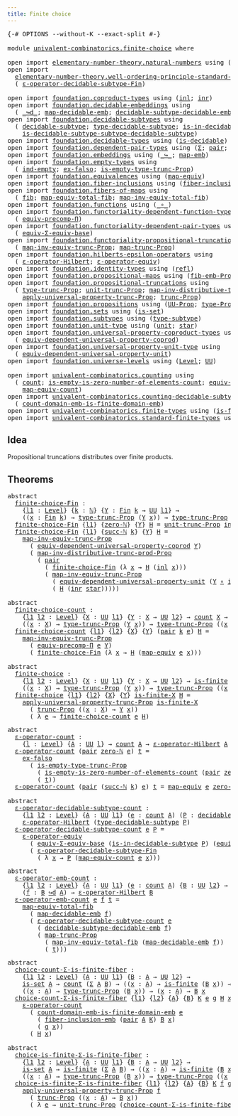 ```yaml
---
title: Finite choice
---
```


<pre class="Agda"><a id="39" class="Symbol">{-#</a> <a id="43" class="Keyword">OPTIONS</a> <a id="51" class="Pragma">--without-K</a> <a id="63" class="Pragma">--exact-split</a> <a id="77" class="Symbol">#-}</a>

<a id="82" class="Keyword">module</a> <a id="89" href="univalent-combinatorics.finite-choice.html" class="Module">univalent-combinatorics.finite-choice</a> <a id="127" class="Keyword">where</a>

<a id="134" class="Keyword">open</a> <a id="139" class="Keyword">import</a> <a id="146" href="elementary-number-theory.natural-numbers.html" class="Module">elementary-number-theory.natural-numbers</a> <a id="187" class="Keyword">using</a> <a id="193" class="Symbol">(</a><a id="194" href="elementary-number-theory.natural-numbers.html#1458" class="Datatype">ℕ</a><a id="195" class="Symbol">;</a> <a id="197" href="elementary-number-theory.natural-numbers.html#1479" class="InductiveConstructor">zero-ℕ</a><a id="203" class="Symbol">;</a> <a id="205" href="elementary-number-theory.natural-numbers.html#1492" class="InductiveConstructor">succ-ℕ</a><a id="211" class="Symbol">)</a>
<a id="213" class="Keyword">open</a> <a id="218" class="Keyword">import</a>
  <a id="227" href="elementary-number-theory.well-ordering-principle-standard-finite-types.html" class="Module">elementary-number-theory.well-ordering-principle-standard-finite-types</a> <a id="298" class="Keyword">using</a>
  <a id="306" class="Symbol">(</a> <a id="308" href="elementary-number-theory.well-ordering-principle-standard-finite-types.html#8094" class="Function">ε-operator-decidable-subtype-Fin</a><a id="340" class="Symbol">)</a>

<a id="343" class="Keyword">open</a> <a id="348" class="Keyword">import</a> <a id="355" href="foundation.coproduct-types.html" class="Module">foundation.coproduct-types</a> <a id="382" class="Keyword">using</a> <a id="388" class="Symbol">(</a><a id="389" href="foundation.coproduct-types.html#1253" class="InductiveConstructor">inl</a><a id="392" class="Symbol">;</a> <a id="394" href="foundation.coproduct-types.html#1276" class="InductiveConstructor">inr</a><a id="397" class="Symbol">)</a>
<a id="399" class="Keyword">open</a> <a id="404" class="Keyword">import</a> <a id="411" href="foundation.decidable-embeddings.html" class="Module">foundation.decidable-embeddings</a> <a id="443" class="Keyword">using</a>
  <a id="451" class="Symbol">(</a> <a id="453" href="foundation.decidable-embeddings.html#3752" class="Function Operator">_↪d_</a><a id="457" class="Symbol">;</a> <a id="459" href="foundation.decidable-embeddings.html#3853" class="Function">map-decidable-emb</a><a id="476" class="Symbol">;</a> <a id="478" href="foundation.decidable-embeddings.html#6091" class="Function">decidable-subtype-decidable-emb</a><a id="509" class="Symbol">)</a>
<a id="511" class="Keyword">open</a> <a id="516" class="Keyword">import</a> <a id="523" href="foundation.decidable-subtypes.html" class="Module">foundation.decidable-subtypes</a> <a id="553" class="Keyword">using</a>
  <a id="561" class="Symbol">(</a> <a id="563" href="foundation.decidable-subtypes.html#1714" class="Function">decidable-subtype</a><a id="580" class="Symbol">;</a> <a id="582" href="foundation.decidable-subtypes.html#2702" class="Function">type-decidable-subtype</a><a id="604" class="Symbol">;</a> <a id="606" href="foundation.decidable-subtypes.html#2281" class="Function">is-in-decidable-subtype</a><a id="629" class="Symbol">;</a>
    <a id="635" href="foundation.decidable-subtypes.html#2082" class="Function">is-decidable-subtype-subtype-decidable-subtype</a><a id="681" class="Symbol">)</a>
<a id="683" class="Keyword">open</a> <a id="688" class="Keyword">import</a> <a id="695" href="foundation.decidable-types.html" class="Module">foundation.decidable-types</a> <a id="722" class="Keyword">using</a> <a id="728" class="Symbol">(</a><a id="729" href="foundation.decidable-types.html#1918" class="Function">is-decidable</a><a id="741" class="Symbol">)</a>
<a id="743" class="Keyword">open</a> <a id="748" class="Keyword">import</a> <a id="755" href="foundation.dependent-pair-types.html" class="Module">foundation.dependent-pair-types</a> <a id="787" class="Keyword">using</a> <a id="793" class="Symbol">(</a><a id="794" href="foundation-core.dependent-pair-types.html#515" class="Record">Σ</a><a id="795" class="Symbol">;</a> <a id="797" href="foundation-core.dependent-pair-types.html#588" class="InductiveConstructor">pair</a><a id="801" class="Symbol">;</a> <a id="803" href="foundation-core.dependent-pair-types.html#605" class="Field">pr1</a><a id="806" class="Symbol">;</a> <a id="808" href="foundation-core.dependent-pair-types.html#617" class="Field">pr2</a><a id="811" class="Symbol">)</a>
<a id="813" class="Keyword">open</a> <a id="818" class="Keyword">import</a> <a id="825" href="foundation.embeddings.html" class="Module">foundation.embeddings</a> <a id="847" class="Keyword">using</a> <a id="853" class="Symbol">(</a><a id="854" href="foundation-core.embeddings.html#1074" class="Function Operator">_↪_</a><a id="857" class="Symbol">;</a> <a id="859" href="foundation-core.embeddings.html#1217" class="Function">map-emb</a><a id="866" class="Symbol">)</a>
<a id="868" class="Keyword">open</a> <a id="873" class="Keyword">import</a> <a id="880" href="foundation.empty-types.html" class="Module">foundation.empty-types</a> <a id="903" class="Keyword">using</a>
  <a id="911" class="Symbol">(</a> <a id="913" href="foundation-core.empty-types.html#1081" class="Function">ind-empty</a><a id="922" class="Symbol">;</a> <a id="924" href="foundation-core.empty-types.html#1160" class="Function">ex-falso</a><a id="932" class="Symbol">;</a> <a id="934" href="foundation.empty-types.html#2474" class="Function">is-empty-type-trunc-Prop</a><a id="958" class="Symbol">)</a>
<a id="960" class="Keyword">open</a> <a id="965" class="Keyword">import</a> <a id="972" href="foundation.equivalences.html" class="Module">foundation.equivalences</a> <a id="996" class="Keyword">using</a> <a id="1002" class="Symbol">(</a><a id="1003" href="foundation-core.equivalences.html#1821" class="Function">map-equiv</a><a id="1012" class="Symbol">)</a>
<a id="1014" class="Keyword">open</a> <a id="1019" class="Keyword">import</a> <a id="1026" href="foundation.fiber-inclusions.html" class="Module">foundation.fiber-inclusions</a> <a id="1054" class="Keyword">using</a> <a id="1060" class="Symbol">(</a><a id="1061" href="foundation.fiber-inclusions.html#4339" class="Function">fiber-inclusion-emb</a><a id="1080" class="Symbol">)</a>
<a id="1082" class="Keyword">open</a> <a id="1087" class="Keyword">import</a> <a id="1094" href="foundation.fibers-of-maps.html" class="Module">foundation.fibers-of-maps</a> <a id="1120" class="Keyword">using</a>
  <a id="1128" class="Symbol">(</a> <a id="1130" href="foundation-core.fibers-of-maps.html#942" class="Function">fib</a><a id="1133" class="Symbol">;</a> <a id="1135" href="foundation-core.fibers-of-maps.html#4169" class="Function">map-equiv-total-fib</a><a id="1154" class="Symbol">;</a> <a id="1156" href="foundation-core.fibers-of-maps.html#4369" class="Function">map-inv-equiv-total-fib</a><a id="1179" class="Symbol">)</a>
<a id="1181" class="Keyword">open</a> <a id="1186" class="Keyword">import</a> <a id="1193" href="foundation.functions.html" class="Module">foundation.functions</a> <a id="1214" class="Keyword">using</a> <a id="1220" class="Symbol">(</a><a id="1221" href="foundation-core.functions.html#420" class="Function Operator">_∘_</a><a id="1224" class="Symbol">)</a>
<a id="1226" class="Keyword">open</a> <a id="1231" class="Keyword">import</a> <a id="1238" href="foundation.functoriality-dependent-function-types.html" class="Module">foundation.functoriality-dependent-function-types</a> <a id="1288" class="Keyword">using</a>
  <a id="1296" class="Symbol">(</a> <a id="1298" href="foundation-core.functoriality-dependent-function-types.html#3822" class="Function">equiv-precomp-Π</a><a id="1313" class="Symbol">)</a>
<a id="1315" class="Keyword">open</a> <a id="1320" class="Keyword">import</a> <a id="1327" href="foundation.functoriality-dependent-pair-types.html" class="Module">foundation.functoriality-dependent-pair-types</a> <a id="1373" class="Keyword">using</a>
  <a id="1381" class="Symbol">(</a> <a id="1383" href="foundation-core.functoriality-dependent-pair-types.html#9514" class="Function">equiv-Σ-equiv-base</a><a id="1401" class="Symbol">)</a>
<a id="1403" class="Keyword">open</a> <a id="1408" class="Keyword">import</a> <a id="1415" href="foundation.functoriality-propositional-truncation.html" class="Module">foundation.functoriality-propositional-truncation</a> <a id="1465" class="Keyword">using</a>
  <a id="1473" class="Symbol">(</a> <a id="1475" href="foundation.functoriality-propositional-truncation.html#3401" class="Function">map-inv-equiv-trunc-Prop</a><a id="1499" class="Symbol">;</a> <a id="1501" href="foundation.functoriality-propositional-truncation.html#1456" class="Function">map-trunc-Prop</a><a id="1515" class="Symbol">)</a>
<a id="1517" class="Keyword">open</a> <a id="1522" class="Keyword">import</a> <a id="1529" href="foundation.hilberts-epsilon-operators.html" class="Module">foundation.hilberts-epsilon-operators</a> <a id="1567" class="Keyword">using</a>
  <a id="1575" class="Symbol">(</a> <a id="1577" href="foundation.hilberts-epsilon-operators.html#675" class="Function">ε-operator-Hilbert</a><a id="1595" class="Symbol">;</a> <a id="1597" href="foundation.hilberts-epsilon-operators.html#871" class="Function">ε-operator-equiv</a><a id="1613" class="Symbol">)</a>
<a id="1615" class="Keyword">open</a> <a id="1620" class="Keyword">import</a> <a id="1627" href="foundation.identity-types.html" class="Module">foundation.identity-types</a> <a id="1653" class="Keyword">using</a> <a id="1659" class="Symbol">(</a><a id="1660" href="foundation-core.identity-types.html#1820" class="InductiveConstructor">refl</a><a id="1664" class="Symbol">)</a>
<a id="1666" class="Keyword">open</a> <a id="1671" class="Keyword">import</a> <a id="1678" href="foundation.propositional-maps.html" class="Module">foundation.propositional-maps</a> <a id="1708" class="Keyword">using</a> <a id="1714" class="Symbol">(</a><a id="1715" href="foundation-core.propositional-maps.html#2473" class="Function">fib-emb-Prop</a><a id="1727" class="Symbol">)</a>
<a id="1729" class="Keyword">open</a> <a id="1734" class="Keyword">import</a> <a id="1741" href="foundation.propositional-truncations.html" class="Module">foundation.propositional-truncations</a> <a id="1778" class="Keyword">using</a>
  <a id="1786" class="Symbol">(</a> <a id="1788" href="foundation.propositional-truncations.html#2048" class="Function">type-trunc-Prop</a><a id="1803" class="Symbol">;</a> <a id="1805" href="foundation.propositional-truncations.html#2132" class="Function">unit-trunc-Prop</a><a id="1820" class="Symbol">;</a> <a id="1822" href="foundation.propositional-truncations.html#9832" class="Function">map-inv-distributive-trunc-prod-Prop</a><a id="1858" class="Symbol">;</a>
    <a id="1864" href="foundation.propositional-truncations.html#5611" class="Function">apply-universal-property-trunc-Prop</a><a id="1899" class="Symbol">;</a> <a id="1901" href="foundation.propositional-truncations.html#2546" class="Function">trunc-Prop</a><a id="1911" class="Symbol">)</a>
<a id="1913" class="Keyword">open</a> <a id="1918" class="Keyword">import</a> <a id="1925" href="foundation.propositions.html" class="Module">foundation.propositions</a> <a id="1949" class="Keyword">using</a> <a id="1955" class="Symbol">(</a><a id="1956" href="foundation-core.propositions.html#1393" class="Function">UU-Prop</a><a id="1963" class="Symbol">;</a> <a id="1965" href="foundation-core.propositions.html#1495" class="Function">type-Prop</a><a id="1974" class="Symbol">)</a>
<a id="1976" class="Keyword">open</a> <a id="1981" class="Keyword">import</a> <a id="1988" href="foundation.sets.html" class="Module">foundation.sets</a> <a id="2004" class="Keyword">using</a> <a id="2010" class="Symbol">(</a><a id="2011" href="foundation-core.sets.html#1113" class="Function">is-set</a><a id="2017" class="Symbol">)</a>
<a id="2019" class="Keyword">open</a> <a id="2024" class="Keyword">import</a> <a id="2031" href="foundation.subtypes.html" class="Module">foundation.subtypes</a> <a id="2051" class="Keyword">using</a> <a id="2057" class="Symbol">(</a><a id="2058" href="foundation-core.subtypes.html#2555" class="Function">type-subtype</a><a id="2070" class="Symbol">)</a>
<a id="2072" class="Keyword">open</a> <a id="2077" class="Keyword">import</a> <a id="2084" href="foundation.unit-type.html" class="Module">foundation.unit-type</a> <a id="2105" class="Keyword">using</a> <a id="2111" class="Symbol">(</a><a id="2112" href="foundation.unit-type.html#1084" class="Datatype">unit</a><a id="2116" class="Symbol">;</a> <a id="2118" href="foundation.unit-type.html#1108" class="InductiveConstructor">star</a><a id="2122" class="Symbol">)</a>
<a id="2124" class="Keyword">open</a> <a id="2129" class="Keyword">import</a> <a id="2136" href="foundation.universal-property-coproduct-types.html" class="Module">foundation.universal-property-coproduct-types</a> <a id="2182" class="Keyword">using</a>
  <a id="2190" class="Symbol">(</a> <a id="2192" href="foundation.universal-property-coproduct-types.html#1645" class="Function">equiv-dependent-universal-property-coprod</a><a id="2233" class="Symbol">)</a>
<a id="2235" class="Keyword">open</a> <a id="2240" class="Keyword">import</a> <a id="2247" href="foundation.universal-property-unit-type.html" class="Module">foundation.universal-property-unit-type</a> <a id="2287" class="Keyword">using</a>
  <a id="2295" class="Symbol">(</a> <a id="2297" href="foundation.universal-property-unit-type.html#1684" class="Function">equiv-dependent-universal-property-unit</a><a id="2336" class="Symbol">)</a>
<a id="2338" class="Keyword">open</a> <a id="2343" class="Keyword">import</a> <a id="2350" href="foundation.universe-levels.html" class="Module">foundation.universe-levels</a> <a id="2377" class="Keyword">using</a> <a id="2383" class="Symbol">(</a><a id="2384" href="Agda.Primitive.html#597" class="Postulate">Level</a><a id="2389" class="Symbol">;</a> <a id="2391" href="foundation-core.universe-levels.html#235" class="Primitive">UU</a><a id="2393" class="Symbol">)</a>

<a id="2396" class="Keyword">open</a> <a id="2401" class="Keyword">import</a> <a id="2408" href="univalent-combinatorics.counting.html" class="Module">univalent-combinatorics.counting</a> <a id="2441" class="Keyword">using</a>
  <a id="2449" class="Symbol">(</a> <a id="2451" href="univalent-combinatorics.counting.html#1901" class="Function">count</a><a id="2456" class="Symbol">;</a> <a id="2458" href="univalent-combinatorics.counting.html#4160" class="Function">is-empty-is-zero-number-of-elements-count</a><a id="2499" class="Symbol">;</a> <a id="2501" href="univalent-combinatorics.counting.html#2098" class="Function">equiv-count</a><a id="2512" class="Symbol">;</a>
    <a id="2518" href="univalent-combinatorics.counting.html#2172" class="Function">map-equiv-count</a><a id="2533" class="Symbol">)</a>
<a id="2535" class="Keyword">open</a> <a id="2540" class="Keyword">import</a> <a id="2547" href="univalent-combinatorics.counting-decidable-subtypes.html" class="Module">univalent-combinatorics.counting-decidable-subtypes</a> <a id="2599" class="Keyword">using</a>
  <a id="2607" class="Symbol">(</a> <a id="2609" href="univalent-combinatorics.counting-decidable-subtypes.html#6606" class="Function">count-domain-emb-is-finite-domain-emb</a><a id="2646" class="Symbol">)</a>
<a id="2648" class="Keyword">open</a> <a id="2653" class="Keyword">import</a> <a id="2660" href="univalent-combinatorics.finite-types.html" class="Module">univalent-combinatorics.finite-types</a> <a id="2697" class="Keyword">using</a> <a id="2703" class="Symbol">(</a><a id="2704" href="univalent-combinatorics.finite-types.html#4244" class="Function">is-finite</a><a id="2713" class="Symbol">)</a>
<a id="2715" class="Keyword">open</a> <a id="2720" class="Keyword">import</a> <a id="2727" href="univalent-combinatorics.standard-finite-types.html" class="Module">univalent-combinatorics.standard-finite-types</a> <a id="2773" class="Keyword">using</a> <a id="2779" class="Symbol">(</a><a id="2780" href="univalent-combinatorics.standard-finite-types.html#2293" class="Function">Fin</a><a id="2783" class="Symbol">;</a> <a id="2785" href="univalent-combinatorics.standard-finite-types.html#7227" class="Function">zero-Fin</a><a id="2793" class="Symbol">)</a>
</pre>
## Idea

Propositional truncations distributes over finite products.

## Theorems

<pre class="Agda"><a id="2891" class="Keyword">abstract</a>
  <a id="finite-choice-Fin"></a><a id="2902" href="univalent-combinatorics.finite-choice.html#2902" class="Function">finite-choice-Fin</a> <a id="2920" class="Symbol">:</a>
    <a id="2926" class="Symbol">{</a><a id="2927" href="univalent-combinatorics.finite-choice.html#2927" class="Bound">l1</a> <a id="2930" class="Symbol">:</a> <a id="2932" href="Agda.Primitive.html#597" class="Postulate">Level</a><a id="2937" class="Symbol">}</a> <a id="2939" class="Symbol">{</a><a id="2940" href="univalent-combinatorics.finite-choice.html#2940" class="Bound">k</a> <a id="2942" class="Symbol">:</a> <a id="2944" href="elementary-number-theory.natural-numbers.html#1458" class="Datatype">ℕ</a><a id="2945" class="Symbol">}</a> <a id="2947" class="Symbol">{</a><a id="2948" href="univalent-combinatorics.finite-choice.html#2948" class="Bound">Y</a> <a id="2950" class="Symbol">:</a> <a id="2952" href="univalent-combinatorics.standard-finite-types.html#2293" class="Function">Fin</a> <a id="2956" href="univalent-combinatorics.finite-choice.html#2940" class="Bound">k</a> <a id="2958" class="Symbol">→</a> <a id="2960" href="foundation-core.universe-levels.html#235" class="Primitive">UU</a> <a id="2963" href="univalent-combinatorics.finite-choice.html#2927" class="Bound">l1</a><a id="2965" class="Symbol">}</a> <a id="2967" class="Symbol">→</a>
    <a id="2973" class="Symbol">((</a><a id="2975" href="univalent-combinatorics.finite-choice.html#2975" class="Bound">x</a> <a id="2977" class="Symbol">:</a> <a id="2979" href="univalent-combinatorics.standard-finite-types.html#2293" class="Function">Fin</a> <a id="2983" href="univalent-combinatorics.finite-choice.html#2940" class="Bound">k</a><a id="2984" class="Symbol">)</a> <a id="2986" class="Symbol">→</a> <a id="2988" href="foundation.propositional-truncations.html#2048" class="Function">type-trunc-Prop</a> <a id="3004" class="Symbol">(</a><a id="3005" href="univalent-combinatorics.finite-choice.html#2948" class="Bound">Y</a> <a id="3007" href="univalent-combinatorics.finite-choice.html#2975" class="Bound">x</a><a id="3008" class="Symbol">))</a> <a id="3011" class="Symbol">→</a> <a id="3013" href="foundation.propositional-truncations.html#2048" class="Function">type-trunc-Prop</a> <a id="3029" class="Symbol">((</a><a id="3031" href="univalent-combinatorics.finite-choice.html#3031" class="Bound">x</a> <a id="3033" class="Symbol">:</a> <a id="3035" href="univalent-combinatorics.standard-finite-types.html#2293" class="Function">Fin</a> <a id="3039" href="univalent-combinatorics.finite-choice.html#2940" class="Bound">k</a><a id="3040" class="Symbol">)</a> <a id="3042" class="Symbol">→</a> <a id="3044" href="univalent-combinatorics.finite-choice.html#2948" class="Bound">Y</a> <a id="3046" href="univalent-combinatorics.finite-choice.html#3031" class="Bound">x</a><a id="3047" class="Symbol">)</a>
  <a id="3051" href="univalent-combinatorics.finite-choice.html#2902" class="Function">finite-choice-Fin</a> <a id="3069" class="Symbol">{</a><a id="3070" href="univalent-combinatorics.finite-choice.html#3070" class="Bound">l1</a><a id="3072" class="Symbol">}</a> <a id="3074" class="Symbol">{</a><a id="3075" href="elementary-number-theory.natural-numbers.html#1479" class="InductiveConstructor">zero-ℕ</a><a id="3081" class="Symbol">}</a> <a id="3083" class="Symbol">{</a><a id="3084" href="univalent-combinatorics.finite-choice.html#3084" class="Bound">Y</a><a id="3085" class="Symbol">}</a> <a id="3087" href="univalent-combinatorics.finite-choice.html#3087" class="Bound">H</a> <a id="3089" class="Symbol">=</a> <a id="3091" href="foundation.propositional-truncations.html#2132" class="Function">unit-trunc-Prop</a> <a id="3107" href="foundation-core.empty-types.html#1081" class="Function">ind-empty</a>
  <a id="3119" href="univalent-combinatorics.finite-choice.html#2902" class="Function">finite-choice-Fin</a> <a id="3137" class="Symbol">{</a><a id="3138" href="univalent-combinatorics.finite-choice.html#3138" class="Bound">l1</a><a id="3140" class="Symbol">}</a> <a id="3142" class="Symbol">{</a><a id="3143" href="elementary-number-theory.natural-numbers.html#1492" class="InductiveConstructor">succ-ℕ</a> <a id="3150" href="univalent-combinatorics.finite-choice.html#3150" class="Bound">k</a><a id="3151" class="Symbol">}</a> <a id="3153" class="Symbol">{</a><a id="3154" href="univalent-combinatorics.finite-choice.html#3154" class="Bound">Y</a><a id="3155" class="Symbol">}</a> <a id="3157" href="univalent-combinatorics.finite-choice.html#3157" class="Bound">H</a> <a id="3159" class="Symbol">=</a>
    <a id="3165" href="foundation.functoriality-propositional-truncation.html#3401" class="Function">map-inv-equiv-trunc-Prop</a>
      <a id="3196" class="Symbol">(</a> <a id="3198" href="foundation.universal-property-coproduct-types.html#1645" class="Function">equiv-dependent-universal-property-coprod</a> <a id="3240" href="univalent-combinatorics.finite-choice.html#3154" class="Bound">Y</a><a id="3241" class="Symbol">)</a>
      <a id="3249" class="Symbol">(</a> <a id="3251" href="foundation.propositional-truncations.html#9832" class="Function">map-inv-distributive-trunc-prod-Prop</a>
        <a id="3296" class="Symbol">(</a> <a id="3298" href="foundation-core.dependent-pair-types.html#588" class="InductiveConstructor">pair</a>
          <a id="3313" class="Symbol">(</a> <a id="3315" href="univalent-combinatorics.finite-choice.html#2902" class="Function">finite-choice-Fin</a> <a id="3333" class="Symbol">(λ</a> <a id="3336" href="univalent-combinatorics.finite-choice.html#3336" class="Bound">x</a> <a id="3338" class="Symbol">→</a> <a id="3340" href="univalent-combinatorics.finite-choice.html#3157" class="Bound">H</a> <a id="3342" class="Symbol">(</a><a id="3343" href="foundation.coproduct-types.html#1253" class="InductiveConstructor">inl</a> <a id="3347" href="univalent-combinatorics.finite-choice.html#3336" class="Bound">x</a><a id="3348" class="Symbol">)))</a>
          <a id="3362" class="Symbol">(</a> <a id="3364" href="foundation.functoriality-propositional-truncation.html#3401" class="Function">map-inv-equiv-trunc-Prop</a>
            <a id="3401" class="Symbol">(</a> <a id="3403" href="foundation.universal-property-unit-type.html#1684" class="Function">equiv-dependent-universal-property-unit</a> <a id="3443" class="Symbol">(</a><a id="3444" href="univalent-combinatorics.finite-choice.html#3154" class="Bound">Y</a> <a id="3446" href="foundation-core.functions.html#420" class="Function Operator">∘</a> <a id="3448" href="foundation.coproduct-types.html#1276" class="InductiveConstructor">inr</a><a id="3451" class="Symbol">))</a>
            <a id="3466" class="Symbol">(</a> <a id="3468" href="univalent-combinatorics.finite-choice.html#3157" class="Bound">H</a> <a id="3470" class="Symbol">(</a><a id="3471" href="foundation.coproduct-types.html#1276" class="InductiveConstructor">inr</a> <a id="3475" href="foundation.unit-type.html#1108" class="InductiveConstructor">star</a><a id="3479" class="Symbol">)))))</a>

<a id="3486" class="Keyword">abstract</a>
  <a id="finite-choice-count"></a><a id="3497" href="univalent-combinatorics.finite-choice.html#3497" class="Function">finite-choice-count</a> <a id="3517" class="Symbol">:</a>
    <a id="3523" class="Symbol">{</a><a id="3524" href="univalent-combinatorics.finite-choice.html#3524" class="Bound">l1</a> <a id="3527" href="univalent-combinatorics.finite-choice.html#3527" class="Bound">l2</a> <a id="3530" class="Symbol">:</a> <a id="3532" href="Agda.Primitive.html#597" class="Postulate">Level</a><a id="3537" class="Symbol">}</a> <a id="3539" class="Symbol">{</a><a id="3540" href="univalent-combinatorics.finite-choice.html#3540" class="Bound">X</a> <a id="3542" class="Symbol">:</a> <a id="3544" href="foundation-core.universe-levels.html#235" class="Primitive">UU</a> <a id="3547" href="univalent-combinatorics.finite-choice.html#3524" class="Bound">l1</a><a id="3549" class="Symbol">}</a> <a id="3551" class="Symbol">{</a><a id="3552" href="univalent-combinatorics.finite-choice.html#3552" class="Bound">Y</a> <a id="3554" class="Symbol">:</a> <a id="3556" href="univalent-combinatorics.finite-choice.html#3540" class="Bound">X</a> <a id="3558" class="Symbol">→</a> <a id="3560" href="foundation-core.universe-levels.html#235" class="Primitive">UU</a> <a id="3563" href="univalent-combinatorics.finite-choice.html#3527" class="Bound">l2</a><a id="3565" class="Symbol">}</a> <a id="3567" class="Symbol">→</a> <a id="3569" href="univalent-combinatorics.counting.html#1901" class="Function">count</a> <a id="3575" href="univalent-combinatorics.finite-choice.html#3540" class="Bound">X</a> <a id="3577" class="Symbol">→</a>
    <a id="3583" class="Symbol">((</a><a id="3585" href="univalent-combinatorics.finite-choice.html#3585" class="Bound">x</a> <a id="3587" class="Symbol">:</a> <a id="3589" href="univalent-combinatorics.finite-choice.html#3540" class="Bound">X</a><a id="3590" class="Symbol">)</a> <a id="3592" class="Symbol">→</a> <a id="3594" href="foundation.propositional-truncations.html#2048" class="Function">type-trunc-Prop</a> <a id="3610" class="Symbol">(</a><a id="3611" href="univalent-combinatorics.finite-choice.html#3552" class="Bound">Y</a> <a id="3613" href="univalent-combinatorics.finite-choice.html#3585" class="Bound">x</a><a id="3614" class="Symbol">))</a> <a id="3617" class="Symbol">→</a> <a id="3619" href="foundation.propositional-truncations.html#2048" class="Function">type-trunc-Prop</a> <a id="3635" class="Symbol">((</a><a id="3637" href="univalent-combinatorics.finite-choice.html#3637" class="Bound">x</a> <a id="3639" class="Symbol">:</a> <a id="3641" href="univalent-combinatorics.finite-choice.html#3540" class="Bound">X</a><a id="3642" class="Symbol">)</a> <a id="3644" class="Symbol">→</a> <a id="3646" href="univalent-combinatorics.finite-choice.html#3552" class="Bound">Y</a> <a id="3648" href="univalent-combinatorics.finite-choice.html#3637" class="Bound">x</a><a id="3649" class="Symbol">)</a>
  <a id="3653" href="univalent-combinatorics.finite-choice.html#3497" class="Function">finite-choice-count</a> <a id="3673" class="Symbol">{</a><a id="3674" href="univalent-combinatorics.finite-choice.html#3674" class="Bound">l1</a><a id="3676" class="Symbol">}</a> <a id="3678" class="Symbol">{</a><a id="3679" href="univalent-combinatorics.finite-choice.html#3679" class="Bound">l2</a><a id="3681" class="Symbol">}</a> <a id="3683" class="Symbol">{</a><a id="3684" href="univalent-combinatorics.finite-choice.html#3684" class="Bound">X</a><a id="3685" class="Symbol">}</a> <a id="3687" class="Symbol">{</a><a id="3688" href="univalent-combinatorics.finite-choice.html#3688" class="Bound">Y</a><a id="3689" class="Symbol">}</a> <a id="3691" class="Symbol">(</a><a id="3692" href="foundation-core.dependent-pair-types.html#588" class="InductiveConstructor">pair</a> <a id="3697" href="univalent-combinatorics.finite-choice.html#3697" class="Bound">k</a> <a id="3699" href="univalent-combinatorics.finite-choice.html#3699" class="Bound">e</a><a id="3700" class="Symbol">)</a> <a id="3702" href="univalent-combinatorics.finite-choice.html#3702" class="Bound">H</a> <a id="3704" class="Symbol">=</a>
    <a id="3710" href="foundation.functoriality-propositional-truncation.html#3401" class="Function">map-inv-equiv-trunc-Prop</a>
      <a id="3741" class="Symbol">(</a> <a id="3743" href="foundation-core.functoriality-dependent-function-types.html#3822" class="Function">equiv-precomp-Π</a> <a id="3759" href="univalent-combinatorics.finite-choice.html#3699" class="Bound">e</a> <a id="3761" href="univalent-combinatorics.finite-choice.html#3688" class="Bound">Y</a><a id="3762" class="Symbol">)</a>
      <a id="3770" class="Symbol">(</a> <a id="3772" href="univalent-combinatorics.finite-choice.html#2902" class="Function">finite-choice-Fin</a> <a id="3790" class="Symbol">(λ</a> <a id="3793" href="univalent-combinatorics.finite-choice.html#3793" class="Bound">x</a> <a id="3795" class="Symbol">→</a> <a id="3797" href="univalent-combinatorics.finite-choice.html#3702" class="Bound">H</a> <a id="3799" class="Symbol">(</a><a id="3800" href="foundation-core.equivalences.html#1821" class="Function">map-equiv</a> <a id="3810" href="univalent-combinatorics.finite-choice.html#3699" class="Bound">e</a> <a id="3812" href="univalent-combinatorics.finite-choice.html#3793" class="Bound">x</a><a id="3813" class="Symbol">)))</a>

<a id="3818" class="Keyword">abstract</a>
  <a id="finite-choice"></a><a id="3829" href="univalent-combinatorics.finite-choice.html#3829" class="Function">finite-choice</a> <a id="3843" class="Symbol">:</a>
    <a id="3849" class="Symbol">{</a><a id="3850" href="univalent-combinatorics.finite-choice.html#3850" class="Bound">l1</a> <a id="3853" href="univalent-combinatorics.finite-choice.html#3853" class="Bound">l2</a> <a id="3856" class="Symbol">:</a> <a id="3858" href="Agda.Primitive.html#597" class="Postulate">Level</a><a id="3863" class="Symbol">}</a> <a id="3865" class="Symbol">{</a><a id="3866" href="univalent-combinatorics.finite-choice.html#3866" class="Bound">X</a> <a id="3868" class="Symbol">:</a> <a id="3870" href="foundation-core.universe-levels.html#235" class="Primitive">UU</a> <a id="3873" href="univalent-combinatorics.finite-choice.html#3850" class="Bound">l1</a><a id="3875" class="Symbol">}</a> <a id="3877" class="Symbol">{</a><a id="3878" href="univalent-combinatorics.finite-choice.html#3878" class="Bound">Y</a> <a id="3880" class="Symbol">:</a> <a id="3882" href="univalent-combinatorics.finite-choice.html#3866" class="Bound">X</a> <a id="3884" class="Symbol">→</a> <a id="3886" href="foundation-core.universe-levels.html#235" class="Primitive">UU</a> <a id="3889" href="univalent-combinatorics.finite-choice.html#3853" class="Bound">l2</a><a id="3891" class="Symbol">}</a> <a id="3893" class="Symbol">→</a> <a id="3895" href="univalent-combinatorics.finite-types.html#4244" class="Function">is-finite</a> <a id="3905" href="univalent-combinatorics.finite-choice.html#3866" class="Bound">X</a> <a id="3907" class="Symbol">→</a>
    <a id="3913" class="Symbol">((</a><a id="3915" href="univalent-combinatorics.finite-choice.html#3915" class="Bound">x</a> <a id="3917" class="Symbol">:</a> <a id="3919" href="univalent-combinatorics.finite-choice.html#3866" class="Bound">X</a><a id="3920" class="Symbol">)</a> <a id="3922" class="Symbol">→</a> <a id="3924" href="foundation.propositional-truncations.html#2048" class="Function">type-trunc-Prop</a> <a id="3940" class="Symbol">(</a><a id="3941" href="univalent-combinatorics.finite-choice.html#3878" class="Bound">Y</a> <a id="3943" href="univalent-combinatorics.finite-choice.html#3915" class="Bound">x</a><a id="3944" class="Symbol">))</a> <a id="3947" class="Symbol">→</a> <a id="3949" href="foundation.propositional-truncations.html#2048" class="Function">type-trunc-Prop</a> <a id="3965" class="Symbol">((</a><a id="3967" href="univalent-combinatorics.finite-choice.html#3967" class="Bound">x</a> <a id="3969" class="Symbol">:</a> <a id="3971" href="univalent-combinatorics.finite-choice.html#3866" class="Bound">X</a><a id="3972" class="Symbol">)</a> <a id="3974" class="Symbol">→</a> <a id="3976" href="univalent-combinatorics.finite-choice.html#3878" class="Bound">Y</a> <a id="3978" href="univalent-combinatorics.finite-choice.html#3967" class="Bound">x</a><a id="3979" class="Symbol">)</a>
  <a id="3983" href="univalent-combinatorics.finite-choice.html#3829" class="Function">finite-choice</a> <a id="3997" class="Symbol">{</a><a id="3998" href="univalent-combinatorics.finite-choice.html#3998" class="Bound">l1</a><a id="4000" class="Symbol">}</a> <a id="4002" class="Symbol">{</a><a id="4003" href="univalent-combinatorics.finite-choice.html#4003" class="Bound">l2</a><a id="4005" class="Symbol">}</a> <a id="4007" class="Symbol">{</a><a id="4008" href="univalent-combinatorics.finite-choice.html#4008" class="Bound">X</a><a id="4009" class="Symbol">}</a> <a id="4011" class="Symbol">{</a><a id="4012" href="univalent-combinatorics.finite-choice.html#4012" class="Bound">Y</a><a id="4013" class="Symbol">}</a> <a id="4015" href="univalent-combinatorics.finite-choice.html#4015" class="Bound">is-finite-X</a> <a id="4027" href="univalent-combinatorics.finite-choice.html#4027" class="Bound">H</a> <a id="4029" class="Symbol">=</a>
    <a id="4035" href="foundation.propositional-truncations.html#5611" class="Function">apply-universal-property-trunc-Prop</a> <a id="4071" href="univalent-combinatorics.finite-choice.html#4015" class="Bound">is-finite-X</a>
      <a id="4089" class="Symbol">(</a> <a id="4091" href="foundation.propositional-truncations.html#2546" class="Function">trunc-Prop</a> <a id="4102" class="Symbol">((</a><a id="4104" href="univalent-combinatorics.finite-choice.html#4104" class="Bound">x</a> <a id="4106" class="Symbol">:</a> <a id="4108" href="univalent-combinatorics.finite-choice.html#4008" class="Bound">X</a><a id="4109" class="Symbol">)</a> <a id="4111" class="Symbol">→</a> <a id="4113" href="univalent-combinatorics.finite-choice.html#4012" class="Bound">Y</a> <a id="4115" href="univalent-combinatorics.finite-choice.html#4104" class="Bound">x</a><a id="4116" class="Symbol">))</a>
      <a id="4125" class="Symbol">(</a> <a id="4127" class="Symbol">λ</a> <a id="4129" href="univalent-combinatorics.finite-choice.html#4129" class="Bound">e</a> <a id="4131" class="Symbol">→</a> <a id="4133" href="univalent-combinatorics.finite-choice.html#3497" class="Function">finite-choice-count</a> <a id="4153" href="univalent-combinatorics.finite-choice.html#4129" class="Bound">e</a> <a id="4155" href="univalent-combinatorics.finite-choice.html#4027" class="Bound">H</a><a id="4156" class="Symbol">)</a>
</pre>
<pre class="Agda"><a id="4171" class="Keyword">abstract</a>
  <a id="ε-operator-count"></a><a id="4182" href="univalent-combinatorics.finite-choice.html#4182" class="Function">ε-operator-count</a> <a id="4199" class="Symbol">:</a>
    <a id="4205" class="Symbol">{</a><a id="4206" href="univalent-combinatorics.finite-choice.html#4206" class="Bound">l</a> <a id="4208" class="Symbol">:</a> <a id="4210" href="Agda.Primitive.html#597" class="Postulate">Level</a><a id="4215" class="Symbol">}</a> <a id="4217" class="Symbol">{</a><a id="4218" href="univalent-combinatorics.finite-choice.html#4218" class="Bound">A</a> <a id="4220" class="Symbol">:</a> <a id="4222" href="foundation-core.universe-levels.html#235" class="Primitive">UU</a> <a id="4225" href="univalent-combinatorics.finite-choice.html#4206" class="Bound">l</a><a id="4226" class="Symbol">}</a> <a id="4228" class="Symbol">→</a> <a id="4230" href="univalent-combinatorics.counting.html#1901" class="Function">count</a> <a id="4236" href="univalent-combinatorics.finite-choice.html#4218" class="Bound">A</a> <a id="4238" class="Symbol">→</a> <a id="4240" href="foundation.hilberts-epsilon-operators.html#675" class="Function">ε-operator-Hilbert</a> <a id="4259" href="univalent-combinatorics.finite-choice.html#4218" class="Bound">A</a>
  <a id="4263" href="univalent-combinatorics.finite-choice.html#4182" class="Function">ε-operator-count</a> <a id="4280" class="Symbol">(</a><a id="4281" href="foundation-core.dependent-pair-types.html#588" class="InductiveConstructor">pair</a> <a id="4286" href="elementary-number-theory.natural-numbers.html#1479" class="InductiveConstructor">zero-ℕ</a> <a id="4293" href="univalent-combinatorics.finite-choice.html#4293" class="Bound">e</a><a id="4294" class="Symbol">)</a> <a id="4296" href="univalent-combinatorics.finite-choice.html#4296" class="Bound">t</a> <a id="4298" class="Symbol">=</a>
    <a id="4304" href="foundation-core.empty-types.html#1160" class="Function">ex-falso</a>
      <a id="4319" class="Symbol">(</a> <a id="4321" href="foundation.empty-types.html#2474" class="Function">is-empty-type-trunc-Prop</a>
        <a id="4354" class="Symbol">(</a> <a id="4356" href="univalent-combinatorics.counting.html#4160" class="Function">is-empty-is-zero-number-of-elements-count</a> <a id="4398" class="Symbol">(</a><a id="4399" href="foundation-core.dependent-pair-types.html#588" class="InductiveConstructor">pair</a> <a id="4404" href="elementary-number-theory.natural-numbers.html#1479" class="InductiveConstructor">zero-ℕ</a> <a id="4411" href="univalent-combinatorics.finite-choice.html#4293" class="Bound">e</a><a id="4412" class="Symbol">)</a> <a id="4414" href="foundation-core.identity-types.html#1820" class="InductiveConstructor">refl</a><a id="4418" class="Symbol">)</a>
        <a id="4428" class="Symbol">(</a> <a id="4430" href="univalent-combinatorics.finite-choice.html#4296" class="Bound">t</a><a id="4431" class="Symbol">))</a>
  <a id="4436" href="univalent-combinatorics.finite-choice.html#4182" class="Function">ε-operator-count</a> <a id="4453" class="Symbol">(</a><a id="4454" href="foundation-core.dependent-pair-types.html#588" class="InductiveConstructor">pair</a> <a id="4459" class="Symbol">(</a><a id="4460" href="elementary-number-theory.natural-numbers.html#1492" class="InductiveConstructor">succ-ℕ</a> <a id="4467" href="univalent-combinatorics.finite-choice.html#4467" class="Bound">k</a><a id="4468" class="Symbol">)</a> <a id="4470" href="univalent-combinatorics.finite-choice.html#4470" class="Bound">e</a><a id="4471" class="Symbol">)</a> <a id="4473" href="univalent-combinatorics.finite-choice.html#4473" class="Bound">t</a> <a id="4475" class="Symbol">=</a> <a id="4477" href="foundation-core.equivalences.html#1821" class="Function">map-equiv</a> <a id="4487" href="univalent-combinatorics.finite-choice.html#4470" class="Bound">e</a> <a id="4489" href="univalent-combinatorics.standard-finite-types.html#7227" class="Function">zero-Fin</a>

<a id="4499" class="Keyword">abstract</a>
  <a id="ε-operator-decidable-subtype-count"></a><a id="4510" href="univalent-combinatorics.finite-choice.html#4510" class="Function">ε-operator-decidable-subtype-count</a> <a id="4545" class="Symbol">:</a>
    <a id="4551" class="Symbol">{</a><a id="4552" href="univalent-combinatorics.finite-choice.html#4552" class="Bound">l1</a> <a id="4555" href="univalent-combinatorics.finite-choice.html#4555" class="Bound">l2</a> <a id="4558" class="Symbol">:</a> <a id="4560" href="Agda.Primitive.html#597" class="Postulate">Level</a><a id="4565" class="Symbol">}</a> <a id="4567" class="Symbol">{</a><a id="4568" href="univalent-combinatorics.finite-choice.html#4568" class="Bound">A</a> <a id="4570" class="Symbol">:</a> <a id="4572" href="foundation-core.universe-levels.html#235" class="Primitive">UU</a> <a id="4575" href="univalent-combinatorics.finite-choice.html#4552" class="Bound">l1</a><a id="4577" class="Symbol">}</a> <a id="4579" class="Symbol">(</a><a id="4580" href="univalent-combinatorics.finite-choice.html#4580" class="Bound">e</a> <a id="4582" class="Symbol">:</a> <a id="4584" href="univalent-combinatorics.counting.html#1901" class="Function">count</a> <a id="4590" href="univalent-combinatorics.finite-choice.html#4568" class="Bound">A</a><a id="4591" class="Symbol">)</a> <a id="4593" class="Symbol">(</a><a id="4594" href="univalent-combinatorics.finite-choice.html#4594" class="Bound">P</a> <a id="4596" class="Symbol">:</a> <a id="4598" href="foundation.decidable-subtypes.html#1714" class="Function">decidable-subtype</a> <a id="4616" href="univalent-combinatorics.finite-choice.html#4555" class="Bound">l2</a> <a id="4619" href="univalent-combinatorics.finite-choice.html#4568" class="Bound">A</a><a id="4620" class="Symbol">)</a> <a id="4622" class="Symbol">→</a>
    <a id="4628" href="foundation.hilberts-epsilon-operators.html#675" class="Function">ε-operator-Hilbert</a> <a id="4647" class="Symbol">(</a><a id="4648" href="foundation.decidable-subtypes.html#2702" class="Function">type-decidable-subtype</a> <a id="4671" href="univalent-combinatorics.finite-choice.html#4594" class="Bound">P</a><a id="4672" class="Symbol">)</a>
  <a id="4676" href="univalent-combinatorics.finite-choice.html#4510" class="Function">ε-operator-decidable-subtype-count</a> <a id="4711" href="univalent-combinatorics.finite-choice.html#4711" class="Bound">e</a> <a id="4713" href="univalent-combinatorics.finite-choice.html#4713" class="Bound">P</a> <a id="4715" class="Symbol">=</a>
    <a id="4721" href="foundation.hilberts-epsilon-operators.html#871" class="Function">ε-operator-equiv</a>
      <a id="4744" class="Symbol">(</a> <a id="4746" href="foundation-core.functoriality-dependent-pair-types.html#9514" class="Function">equiv-Σ-equiv-base</a> <a id="4765" class="Symbol">(</a><a id="4766" href="foundation.decidable-subtypes.html#2281" class="Function">is-in-decidable-subtype</a> <a id="4790" href="univalent-combinatorics.finite-choice.html#4713" class="Bound">P</a><a id="4791" class="Symbol">)</a> <a id="4793" class="Symbol">(</a><a id="4794" href="univalent-combinatorics.counting.html#2098" class="Function">equiv-count</a> <a id="4806" href="univalent-combinatorics.finite-choice.html#4711" class="Bound">e</a><a id="4807" class="Symbol">))</a>
      <a id="4816" class="Symbol">(</a> <a id="4818" href="elementary-number-theory.well-ordering-principle-standard-finite-types.html#8094" class="Function">ε-operator-decidable-subtype-Fin</a>
        <a id="4859" class="Symbol">(</a> <a id="4861" class="Symbol">λ</a> <a id="4863" href="univalent-combinatorics.finite-choice.html#4863" class="Bound">x</a> <a id="4865" class="Symbol">→</a> <a id="4867" href="univalent-combinatorics.finite-choice.html#4713" class="Bound">P</a> <a id="4869" class="Symbol">(</a><a id="4870" href="univalent-combinatorics.counting.html#2172" class="Function">map-equiv-count</a> <a id="4886" href="univalent-combinatorics.finite-choice.html#4711" class="Bound">e</a> <a id="4888" href="univalent-combinatorics.finite-choice.html#4863" class="Bound">x</a><a id="4889" class="Symbol">)))</a>
</pre>
<pre class="Agda"><a id="4906" class="Keyword">abstract</a>
  <a id="ε-operator-emb-count"></a><a id="4917" href="univalent-combinatorics.finite-choice.html#4917" class="Function">ε-operator-emb-count</a> <a id="4938" class="Symbol">:</a>
    <a id="4944" class="Symbol">{</a><a id="4945" href="univalent-combinatorics.finite-choice.html#4945" class="Bound">l1</a> <a id="4948" href="univalent-combinatorics.finite-choice.html#4948" class="Bound">l2</a> <a id="4951" class="Symbol">:</a> <a id="4953" href="Agda.Primitive.html#597" class="Postulate">Level</a><a id="4958" class="Symbol">}</a> <a id="4960" class="Symbol">{</a><a id="4961" href="univalent-combinatorics.finite-choice.html#4961" class="Bound">A</a> <a id="4963" class="Symbol">:</a> <a id="4965" href="foundation-core.universe-levels.html#235" class="Primitive">UU</a> <a id="4968" href="univalent-combinatorics.finite-choice.html#4945" class="Bound">l1</a><a id="4970" class="Symbol">}</a> <a id="4972" class="Symbol">(</a><a id="4973" href="univalent-combinatorics.finite-choice.html#4973" class="Bound">e</a> <a id="4975" class="Symbol">:</a> <a id="4977" href="univalent-combinatorics.counting.html#1901" class="Function">count</a> <a id="4983" href="univalent-combinatorics.finite-choice.html#4961" class="Bound">A</a><a id="4984" class="Symbol">)</a> <a id="4986" class="Symbol">{</a><a id="4987" href="univalent-combinatorics.finite-choice.html#4987" class="Bound">B</a> <a id="4989" class="Symbol">:</a> <a id="4991" href="foundation-core.universe-levels.html#235" class="Primitive">UU</a> <a id="4994" href="univalent-combinatorics.finite-choice.html#4948" class="Bound">l2</a><a id="4996" class="Symbol">}</a> <a id="4998" class="Symbol">→</a>
    <a id="5004" class="Symbol">(</a><a id="5005" href="univalent-combinatorics.finite-choice.html#5005" class="Bound">f</a> <a id="5007" class="Symbol">:</a> <a id="5009" href="univalent-combinatorics.finite-choice.html#4987" class="Bound">B</a> <a id="5011" href="foundation.decidable-embeddings.html#3752" class="Function Operator">↪d</a> <a id="5014" href="univalent-combinatorics.finite-choice.html#4961" class="Bound">A</a><a id="5015" class="Symbol">)</a> <a id="5017" class="Symbol">→</a> <a id="5019" href="foundation.hilberts-epsilon-operators.html#675" class="Function">ε-operator-Hilbert</a> <a id="5038" href="univalent-combinatorics.finite-choice.html#4987" class="Bound">B</a>
  <a id="5042" href="univalent-combinatorics.finite-choice.html#4917" class="Function">ε-operator-emb-count</a> <a id="5063" href="univalent-combinatorics.finite-choice.html#5063" class="Bound">e</a> <a id="5065" href="univalent-combinatorics.finite-choice.html#5065" class="Bound">f</a> <a id="5067" href="univalent-combinatorics.finite-choice.html#5067" class="Bound">t</a> <a id="5069" class="Symbol">=</a>
    <a id="5075" href="foundation-core.fibers-of-maps.html#4169" class="Function">map-equiv-total-fib</a>
      <a id="5101" class="Symbol">(</a> <a id="5103" href="foundation.decidable-embeddings.html#3853" class="Function">map-decidable-emb</a> <a id="5121" href="univalent-combinatorics.finite-choice.html#5065" class="Bound">f</a><a id="5122" class="Symbol">)</a>
      <a id="5130" class="Symbol">(</a> <a id="5132" href="univalent-combinatorics.finite-choice.html#4510" class="Function">ε-operator-decidable-subtype-count</a> <a id="5167" href="univalent-combinatorics.finite-choice.html#5063" class="Bound">e</a>
        <a id="5177" class="Symbol">(</a> <a id="5179" href="foundation.decidable-embeddings.html#6091" class="Function">decidable-subtype-decidable-emb</a> <a id="5211" href="univalent-combinatorics.finite-choice.html#5065" class="Bound">f</a><a id="5212" class="Symbol">)</a>
        <a id="5222" class="Symbol">(</a> <a id="5224" href="foundation.functoriality-propositional-truncation.html#1456" class="Function">map-trunc-Prop</a>
          <a id="5249" class="Symbol">(</a> <a id="5251" href="foundation-core.fibers-of-maps.html#4369" class="Function">map-inv-equiv-total-fib</a> <a id="5275" class="Symbol">(</a><a id="5276" href="foundation.decidable-embeddings.html#3853" class="Function">map-decidable-emb</a> <a id="5294" href="univalent-combinatorics.finite-choice.html#5065" class="Bound">f</a><a id="5295" class="Symbol">))</a>
          <a id="5308" class="Symbol">(</a> <a id="5310" href="univalent-combinatorics.finite-choice.html#5067" class="Bound">t</a><a id="5311" class="Symbol">)))</a>
</pre>
<pre class="Agda"><a id="5328" class="Keyword">abstract</a>
  <a id="choice-count-Σ-is-finite-fiber"></a><a id="5339" href="univalent-combinatorics.finite-choice.html#5339" class="Function">choice-count-Σ-is-finite-fiber</a> <a id="5370" class="Symbol">:</a>
    <a id="5376" class="Symbol">{</a><a id="5377" href="univalent-combinatorics.finite-choice.html#5377" class="Bound">l1</a> <a id="5380" href="univalent-combinatorics.finite-choice.html#5380" class="Bound">l2</a> <a id="5383" class="Symbol">:</a> <a id="5385" href="Agda.Primitive.html#597" class="Postulate">Level</a><a id="5390" class="Symbol">}</a> <a id="5392" class="Symbol">{</a><a id="5393" href="univalent-combinatorics.finite-choice.html#5393" class="Bound">A</a> <a id="5395" class="Symbol">:</a> <a id="5397" href="foundation-core.universe-levels.html#235" class="Primitive">UU</a> <a id="5400" href="univalent-combinatorics.finite-choice.html#5377" class="Bound">l1</a><a id="5402" class="Symbol">}</a> <a id="5404" class="Symbol">{</a><a id="5405" href="univalent-combinatorics.finite-choice.html#5405" class="Bound">B</a> <a id="5407" class="Symbol">:</a> <a id="5409" href="univalent-combinatorics.finite-choice.html#5393" class="Bound">A</a> <a id="5411" class="Symbol">→</a> <a id="5413" href="foundation-core.universe-levels.html#235" class="Primitive">UU</a> <a id="5416" href="univalent-combinatorics.finite-choice.html#5380" class="Bound">l2</a><a id="5418" class="Symbol">}</a> <a id="5420" class="Symbol">→</a>
    <a id="5426" href="foundation-core.sets.html#1113" class="Function">is-set</a> <a id="5433" href="univalent-combinatorics.finite-choice.html#5393" class="Bound">A</a> <a id="5435" class="Symbol">→</a> <a id="5437" href="univalent-combinatorics.counting.html#1901" class="Function">count</a> <a id="5443" class="Symbol">(</a><a id="5444" href="foundation-core.dependent-pair-types.html#515" class="Record">Σ</a> <a id="5446" href="univalent-combinatorics.finite-choice.html#5393" class="Bound">A</a> <a id="5448" href="univalent-combinatorics.finite-choice.html#5405" class="Bound">B</a><a id="5449" class="Symbol">)</a> <a id="5451" class="Symbol">→</a> <a id="5453" class="Symbol">((</a><a id="5455" href="univalent-combinatorics.finite-choice.html#5455" class="Bound">x</a> <a id="5457" class="Symbol">:</a> <a id="5459" href="univalent-combinatorics.finite-choice.html#5393" class="Bound">A</a><a id="5460" class="Symbol">)</a> <a id="5462" class="Symbol">→</a> <a id="5464" href="univalent-combinatorics.finite-types.html#4244" class="Function">is-finite</a> <a id="5474" class="Symbol">(</a><a id="5475" href="univalent-combinatorics.finite-choice.html#5405" class="Bound">B</a> <a id="5477" href="univalent-combinatorics.finite-choice.html#5455" class="Bound">x</a><a id="5478" class="Symbol">))</a> <a id="5481" class="Symbol">→</a>
    <a id="5487" class="Symbol">((</a><a id="5489" href="univalent-combinatorics.finite-choice.html#5489" class="Bound">x</a> <a id="5491" class="Symbol">:</a> <a id="5493" href="univalent-combinatorics.finite-choice.html#5393" class="Bound">A</a><a id="5494" class="Symbol">)</a> <a id="5496" class="Symbol">→</a> <a id="5498" href="foundation.propositional-truncations.html#2048" class="Function">type-trunc-Prop</a> <a id="5514" class="Symbol">(</a><a id="5515" href="univalent-combinatorics.finite-choice.html#5405" class="Bound">B</a> <a id="5517" href="univalent-combinatorics.finite-choice.html#5489" class="Bound">x</a><a id="5518" class="Symbol">))</a> <a id="5521" class="Symbol">→</a> <a id="5523" class="Symbol">(</a><a id="5524" href="univalent-combinatorics.finite-choice.html#5524" class="Bound">x</a> <a id="5526" class="Symbol">:</a> <a id="5528" href="univalent-combinatorics.finite-choice.html#5393" class="Bound">A</a><a id="5529" class="Symbol">)</a> <a id="5531" class="Symbol">→</a> <a id="5533" href="univalent-combinatorics.finite-choice.html#5405" class="Bound">B</a> <a id="5535" href="univalent-combinatorics.finite-choice.html#5524" class="Bound">x</a>
  <a id="5539" href="univalent-combinatorics.finite-choice.html#5339" class="Function">choice-count-Σ-is-finite-fiber</a> <a id="5570" class="Symbol">{</a><a id="5571" href="univalent-combinatorics.finite-choice.html#5571" class="Bound">l1</a><a id="5573" class="Symbol">}</a> <a id="5575" class="Symbol">{</a><a id="5576" href="univalent-combinatorics.finite-choice.html#5576" class="Bound">l2</a><a id="5578" class="Symbol">}</a> <a id="5580" class="Symbol">{</a><a id="5581" href="univalent-combinatorics.finite-choice.html#5581" class="Bound">A</a><a id="5582" class="Symbol">}</a> <a id="5584" class="Symbol">{</a><a id="5585" href="univalent-combinatorics.finite-choice.html#5585" class="Bound">B</a><a id="5586" class="Symbol">}</a> <a id="5588" href="univalent-combinatorics.finite-choice.html#5588" class="Bound">K</a> <a id="5590" href="univalent-combinatorics.finite-choice.html#5590" class="Bound">e</a> <a id="5592" href="univalent-combinatorics.finite-choice.html#5592" class="Bound">g</a> <a id="5594" href="univalent-combinatorics.finite-choice.html#5594" class="Bound">H</a> <a id="5596" href="univalent-combinatorics.finite-choice.html#5596" class="Bound">x</a> <a id="5598" class="Symbol">=</a>
    <a id="5604" href="univalent-combinatorics.finite-choice.html#4182" class="Function">ε-operator-count</a>
      <a id="5627" class="Symbol">(</a> <a id="5629" href="univalent-combinatorics.counting-decidable-subtypes.html#6606" class="Function">count-domain-emb-is-finite-domain-emb</a> <a id="5667" href="univalent-combinatorics.finite-choice.html#5590" class="Bound">e</a>
        <a id="5677" class="Symbol">(</a> <a id="5679" href="foundation.fiber-inclusions.html#4339" class="Function">fiber-inclusion-emb</a> <a id="5699" class="Symbol">(</a><a id="5700" href="foundation-core.dependent-pair-types.html#588" class="InductiveConstructor">pair</a> <a id="5705" href="univalent-combinatorics.finite-choice.html#5581" class="Bound">A</a> <a id="5707" href="univalent-combinatorics.finite-choice.html#5588" class="Bound">K</a><a id="5708" class="Symbol">)</a> <a id="5710" href="univalent-combinatorics.finite-choice.html#5585" class="Bound">B</a> <a id="5712" href="univalent-combinatorics.finite-choice.html#5596" class="Bound">x</a><a id="5713" class="Symbol">)</a>
        <a id="5723" class="Symbol">(</a> <a id="5725" href="univalent-combinatorics.finite-choice.html#5592" class="Bound">g</a> <a id="5727" href="univalent-combinatorics.finite-choice.html#5596" class="Bound">x</a><a id="5728" class="Symbol">))</a>
      <a id="5737" class="Symbol">(</a> <a id="5739" href="univalent-combinatorics.finite-choice.html#5594" class="Bound">H</a> <a id="5741" href="univalent-combinatorics.finite-choice.html#5596" class="Bound">x</a><a id="5742" class="Symbol">)</a>

<a id="5745" class="Keyword">abstract</a>
  <a id="choice-is-finite-Σ-is-finite-fiber"></a><a id="5756" href="univalent-combinatorics.finite-choice.html#5756" class="Function">choice-is-finite-Σ-is-finite-fiber</a> <a id="5791" class="Symbol">:</a>
    <a id="5797" class="Symbol">{</a><a id="5798" href="univalent-combinatorics.finite-choice.html#5798" class="Bound">l1</a> <a id="5801" href="univalent-combinatorics.finite-choice.html#5801" class="Bound">l2</a> <a id="5804" class="Symbol">:</a> <a id="5806" href="Agda.Primitive.html#597" class="Postulate">Level</a><a id="5811" class="Symbol">}</a> <a id="5813" class="Symbol">{</a><a id="5814" href="univalent-combinatorics.finite-choice.html#5814" class="Bound">A</a> <a id="5816" class="Symbol">:</a> <a id="5818" href="foundation-core.universe-levels.html#235" class="Primitive">UU</a> <a id="5821" href="univalent-combinatorics.finite-choice.html#5798" class="Bound">l1</a><a id="5823" class="Symbol">}</a> <a id="5825" class="Symbol">{</a><a id="5826" href="univalent-combinatorics.finite-choice.html#5826" class="Bound">B</a> <a id="5828" class="Symbol">:</a> <a id="5830" href="univalent-combinatorics.finite-choice.html#5814" class="Bound">A</a> <a id="5832" class="Symbol">→</a> <a id="5834" href="foundation-core.universe-levels.html#235" class="Primitive">UU</a> <a id="5837" href="univalent-combinatorics.finite-choice.html#5801" class="Bound">l2</a><a id="5839" class="Symbol">}</a> <a id="5841" class="Symbol">→</a>
    <a id="5847" href="foundation-core.sets.html#1113" class="Function">is-set</a> <a id="5854" href="univalent-combinatorics.finite-choice.html#5814" class="Bound">A</a> <a id="5856" class="Symbol">→</a> <a id="5858" href="univalent-combinatorics.finite-types.html#4244" class="Function">is-finite</a> <a id="5868" class="Symbol">(</a><a id="5869" href="foundation-core.dependent-pair-types.html#515" class="Record">Σ</a> <a id="5871" href="univalent-combinatorics.finite-choice.html#5814" class="Bound">A</a> <a id="5873" href="univalent-combinatorics.finite-choice.html#5826" class="Bound">B</a><a id="5874" class="Symbol">)</a> <a id="5876" class="Symbol">→</a> <a id="5878" class="Symbol">((</a><a id="5880" href="univalent-combinatorics.finite-choice.html#5880" class="Bound">x</a> <a id="5882" class="Symbol">:</a> <a id="5884" href="univalent-combinatorics.finite-choice.html#5814" class="Bound">A</a><a id="5885" class="Symbol">)</a> <a id="5887" class="Symbol">→</a> <a id="5889" href="univalent-combinatorics.finite-types.html#4244" class="Function">is-finite</a> <a id="5899" class="Symbol">(</a><a id="5900" href="univalent-combinatorics.finite-choice.html#5826" class="Bound">B</a> <a id="5902" href="univalent-combinatorics.finite-choice.html#5880" class="Bound">x</a><a id="5903" class="Symbol">))</a> <a id="5906" class="Symbol">→</a>
    <a id="5912" class="Symbol">((</a><a id="5914" href="univalent-combinatorics.finite-choice.html#5914" class="Bound">x</a> <a id="5916" class="Symbol">:</a> <a id="5918" href="univalent-combinatorics.finite-choice.html#5814" class="Bound">A</a><a id="5919" class="Symbol">)</a> <a id="5921" class="Symbol">→</a> <a id="5923" href="foundation.propositional-truncations.html#2048" class="Function">type-trunc-Prop</a> <a id="5939" class="Symbol">(</a><a id="5940" href="univalent-combinatorics.finite-choice.html#5826" class="Bound">B</a> <a id="5942" href="univalent-combinatorics.finite-choice.html#5914" class="Bound">x</a><a id="5943" class="Symbol">))</a> <a id="5946" class="Symbol">→</a> <a id="5948" href="foundation.propositional-truncations.html#2048" class="Function">type-trunc-Prop</a> <a id="5964" class="Symbol">((</a><a id="5966" href="univalent-combinatorics.finite-choice.html#5966" class="Bound">x</a> <a id="5968" class="Symbol">:</a> <a id="5970" href="univalent-combinatorics.finite-choice.html#5814" class="Bound">A</a><a id="5971" class="Symbol">)</a> <a id="5973" class="Symbol">→</a> <a id="5975" href="univalent-combinatorics.finite-choice.html#5826" class="Bound">B</a> <a id="5977" href="univalent-combinatorics.finite-choice.html#5966" class="Bound">x</a><a id="5978" class="Symbol">)</a>
  <a id="5982" href="univalent-combinatorics.finite-choice.html#5756" class="Function">choice-is-finite-Σ-is-finite-fiber</a> <a id="6017" class="Symbol">{</a><a id="6018" href="univalent-combinatorics.finite-choice.html#6018" class="Bound">l1</a><a id="6020" class="Symbol">}</a> <a id="6022" class="Symbol">{</a><a id="6023" href="univalent-combinatorics.finite-choice.html#6023" class="Bound">l2</a><a id="6025" class="Symbol">}</a> <a id="6027" class="Symbol">{</a><a id="6028" href="univalent-combinatorics.finite-choice.html#6028" class="Bound">A</a><a id="6029" class="Symbol">}</a> <a id="6031" class="Symbol">{</a><a id="6032" href="univalent-combinatorics.finite-choice.html#6032" class="Bound">B</a><a id="6033" class="Symbol">}</a> <a id="6035" href="univalent-combinatorics.finite-choice.html#6035" class="Bound">K</a> <a id="6037" href="univalent-combinatorics.finite-choice.html#6037" class="Bound">f</a> <a id="6039" href="univalent-combinatorics.finite-choice.html#6039" class="Bound">g</a> <a id="6041" href="univalent-combinatorics.finite-choice.html#6041" class="Bound">H</a> <a id="6043" class="Symbol">=</a>
    <a id="6049" href="foundation.propositional-truncations.html#5611" class="Function">apply-universal-property-trunc-Prop</a> <a id="6085" href="univalent-combinatorics.finite-choice.html#6037" class="Bound">f</a>
      <a id="6093" class="Symbol">(</a> <a id="6095" href="foundation.propositional-truncations.html#2546" class="Function">trunc-Prop</a> <a id="6106" class="Symbol">((</a><a id="6108" href="univalent-combinatorics.finite-choice.html#6108" class="Bound">x</a> <a id="6110" class="Symbol">:</a> <a id="6112" href="univalent-combinatorics.finite-choice.html#6028" class="Bound">A</a><a id="6113" class="Symbol">)</a> <a id="6115" class="Symbol">→</a> <a id="6117" href="univalent-combinatorics.finite-choice.html#6032" class="Bound">B</a> <a id="6119" href="univalent-combinatorics.finite-choice.html#6108" class="Bound">x</a><a id="6120" class="Symbol">))</a>
      <a id="6129" class="Symbol">(</a> <a id="6131" class="Symbol">λ</a> <a id="6133" href="univalent-combinatorics.finite-choice.html#6133" class="Bound">e</a> <a id="6135" class="Symbol">→</a> <a id="6137" href="foundation.propositional-truncations.html#2132" class="Function">unit-trunc-Prop</a> <a id="6153" class="Symbol">(</a><a id="6154" href="univalent-combinatorics.finite-choice.html#5339" class="Function">choice-count-Σ-is-finite-fiber</a> <a id="6185" href="univalent-combinatorics.finite-choice.html#6035" class="Bound">K</a> <a id="6187" href="univalent-combinatorics.finite-choice.html#6133" class="Bound">e</a> <a id="6189" href="univalent-combinatorics.finite-choice.html#6039" class="Bound">g</a> <a id="6191" href="univalent-combinatorics.finite-choice.html#6041" class="Bound">H</a><a id="6192" class="Symbol">))</a>
</pre>